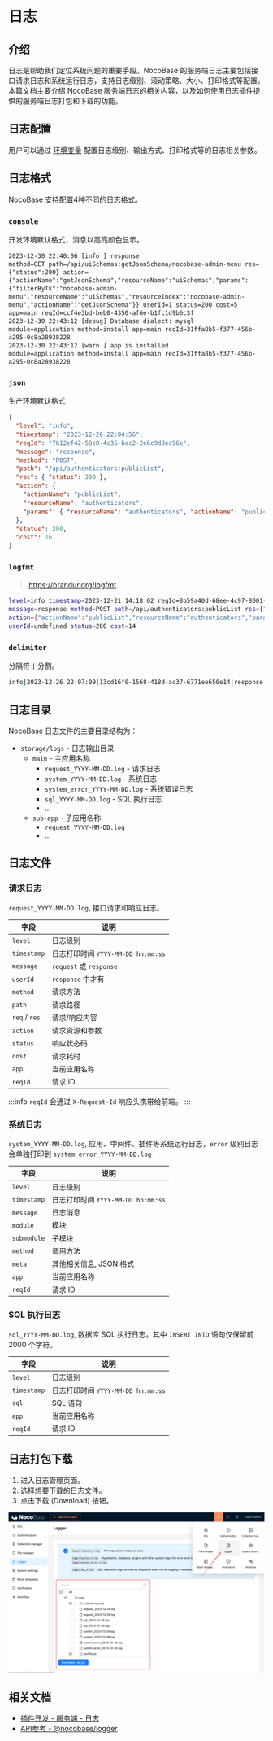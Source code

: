 # 日志

## 介绍

日志是帮助我们定位系统问题的重要手段。NocoBase 的服务端日志主要包括接口请求日志和系统运行日志，支持日志级别、滚动策略、大小、打印格式等配置。本篇文档主要介绍 NocoBase 服务端日志的相关内容，以及如何使用日志插件提供的服务端日志打包和下载的功能。

## 日志配置

用户可以通过 [环境变量](../../welcome/getting-started/env.md#logger_transport) 配置日志级别、输出方式、打印格式等的日志相关参数。

## 日志格式

NocoBase 支持配置4种不同的日志格式。

### `console`

开发环境默认格式，消息以高亮颜色显示。

```
2023-12-30 22:40:06 [info ] response                                     method=GET path=/api/uiSchemas:getJsonSchema/nocobase-admin-menu res={"status":200} action={"actionName":"getJsonSchema","resourceName":"uiSchemas","params":{"filterByTk":"nocobase-admin-menu","resourceName":"uiSchemas","resourceIndex":"nocobase-admin-menu","actionName":"getJsonSchema"}} userId=1 status=200 cost=5 app=main reqId=ccf4e3bd-beb0-4350-af6e-b1fc1d9b6c3f
2023-12-30 22:43:12 [debug] Database dialect: mysql                      module=application method=install app=main reqId=31ffa8b5-f377-456b-a295-0c8a28938228
2023-12-30 22:43:12 [warn ] app is installed                             module=application method=install app=main reqId=31ffa8b5-f377-456b-a295-0c8a28938228
```

### `json`

生产环境默认格式

```json
{
  "level": "info",
  "timestamp": "2023-12-26 22:04:56",
  "reqId": "7612ef42-58e8-4c35-bac2-2e6c9d8ec96e",
  "message": "response",
  "method": "POST",
  "path": "/api/authenticators:publicList",
  "res": { "status": 200 },
  "action": {
    "actionName": "publicList",
    "resourceName": "authenticators",
    "params": { "resourceName": "authenticators", "actionName": "publicList" }
  },
  "status": 200,
  "cost": 16
}
```

### `logfmt`

> https://brandur.org/logfmt.

```bash
level=info timestamp=2023-12-21 14:18:02 reqId=8b59a40d-68ee-4c97-8001-71a47a92805a
message=response method=POST path=/api/authenticators:publicList res={"status":200}
action={"actionName":"publicList","resourceName":"authenticators","params":{"resourceName":"authenticators","actionName":"publicList"}}
userId=undefined status=200 cost=14
```

### `delimiter`

分隔符 `|` 分割。

```bash
info|2023-12-26 22:07:09|13cd16f0-1568-418d-ac37-6771ee650e14|response|POST|/api/authenticators:publicList|{"status":200}|{"actionName":"publicList","resourceName":"authenticators","params":{"resourceName":"authenticators","actionName":"publicList"}}||200|25
```

## 日志目录

NocoBase 日志文件的主要目录结构为：

- `storage/logs` - 日志输出目录
  - `main` - 主应用名称
    - `request_YYYY-MM-DD.log` - 请求日志
    - `system_YYYY-MM-DD.log` - 系统日志
    - `system_error_YYYY-MM-DD.log` - 系统错误日志
    - `sql_YYYY-MM-DD.log` - SQL 执行日志
    - ...
  - `sub-app` - 子应用名称
    - `request_YYYY-MM-DD.log`
    - ...

## 日志文件

### 请求日志

`request_YYYY-MM-DD.log`, 接口请求和响应日志。

| 字段          | 说明                               |
| ------------- | ---------------------------------- |
| `level`       | 日志级别                           |
| `timestamp`   | 日志打印时间 `YYYY-MM-DD hh:mm:ss` |
| `message`     | `request` 或 `response`            |
| `userId`      | `response` 中才有                  |
| `method`      | 请求方法                           |
| `path`        | 请求路径                           |
| `req` / `res` | 请求/响应内容                      |
| `action`      | 请求资源和参数                     |
| `status`      | 响应状态码                         |
| `cost`        | 请求耗时                           |
| `app`         | 当前应用名称                       |
| `reqId`       | 请求 ID                            |

:::info
`reqId` 会通过 `X-Request-Id` 响应头携带给前端。
:::

### 系统日志

`system_YYYY-MM-DD.log`, 应用、中间件、插件等系统运行日志，`error` 级别日志会单独打印到 `system_error_YYYY-MM-DD.log`

| 字段        | 说明                               |
| ----------- | ---------------------------------- |
| `level`     | 日志级别                           |
| `timestamp` | 日志打印时间 `YYYY-MM-DD hh:mm:ss` |
| `message`   | 日志消息                           |
| `module`    | 模块                               |
| `submodule` | 子模块                             |
| `method`    | 调用方法                           |
| `meta`      | 其他相关信息, JSON 格式            |
| `app`       | 当前应用名称                       |
| `reqId`     | 请求 ID                            |

### SQL 执行日志

`sql_YYYY-MM-DD.log`, 数据库 SQL 执行日志。其中 `INSERT INTO` 语句仅保留前 2000 个字符。

| 字段        | 说明                               |
| ----------- | ---------------------------------- |
| `level`     | 日志级别                           |
| `timestamp` | 日志打印时间 `YYYY-MM-DD hh:mm:ss` |
| `sql`       | SQL 语句                           |
| `app`       | 当前应用名称                       |
| `reqId`     | 请求 ID                            |

## 日志打包下载

1. 进入日志管理页面。
2. 选择想要下载的日志文件。
3. 点击下载 (Download) 按钮。

![](./static/2023-12-26-23-01-17.png)

## 相关文档

- [插件开发 - 服务端 - 日志](../../development/server/logger)
- [API参考 - @nocobase/logger](../../api/logger)
